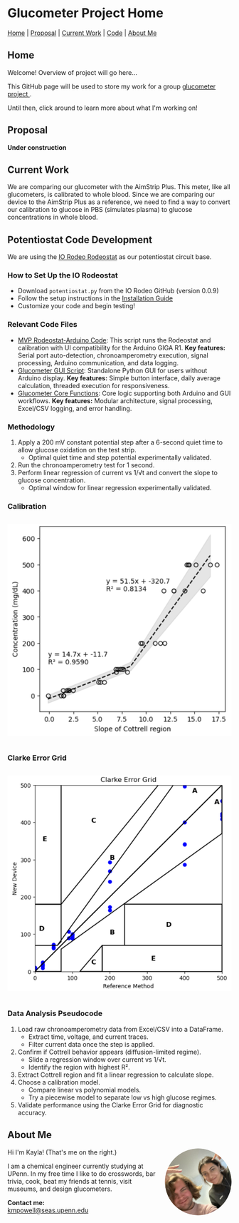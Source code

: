 <link rel="stylesheet" href="style.css">

# Glucometer Project Home
 
[Home](#home) | [Proposal](#proposal) | [Current Work](#work) | [Code](#code) | [About Me](#me)

<div id="home"></div>
<div id="proposal"></div>
<div id="work"></div>
<div id="code"></div>
<div id="me"></div>


<div class="tab-content" id="content-home">
  <h2>Home</h2>
  <p>Welcome! Overview of project will go here...</p>
  <p>This GitHub page will be used to store my work for a group <a href="https://bpaulina25.github.io/CBE3300B/">  glucometer project </a>.</p>
  <p>Until then, click around to learn more about what I'm working on!</p>
</div>

<div class="tab-content" id="content-proposal">
  <h2>Proposal</h2>
  <p><b>Under construction</b></p>
</div>

<div class="tab-content" id="content-work">
  <h2>Current Work</h2>
  <p>We are comparing our glucometer with the AimStrip Plus. This meter, like all glucometers, is calibrated to whole blood. Since we are
  comparing our device to the AimStrip Plus as a reference, we need to find a way to convert our calibration to glucose in PBS (simulates
   plasma) to glucose concentrations in whole blood.
  </p>
</div>

<div class="tab-content" id="content-code">
  <h2>Potentiostat Code Development</h2>

  <p>We are using the <a href="https://iorodeo.com/products/rodeostat" target="_blank">IO Rodeo Rodeostat</a> as our potentiostat circuit base.</p>

  <h3>How to Set Up the IO Rodeostat</h3>
  <ul>
    <li>Download <code>potentiostat.py</code> from the IO Rodeo GitHub (version 0.0.9)</li>
    <li>Follow the setup instructions in the <a href="https://iorodeo.github.io/iorodeo-potentiostat-docs-build/installation.html" target="_blank">Installation Guide</a></li>
    <li>Customize your code and begin testing!</li>
  </ul>

  <h3>Relevant Code Files</h3>
  <ul>
    <li>
      <a href="MVP Codes/milestone 4 code.py" target="_blank">MVP Rodeostat-Arduino Code</a>: This script runs the Rodeostat and calibration with UI compatibility
      for the Arduino GIGA R1. <b>Key features:</b> Serial port auto-detection, chronoamperometry execution,
      signal processing, Arduino communication, and data logging.
    </li>
    <li>
      <a href="MVP Codes/glucometer GUI.py" target="_blank">Glucometer GUI Script</a>: Standalone Python GUI for users without Arduino display.
      <b>Key features:</b> Simple button interface, daily average calculation, threaded execution for responsiveness.
    </li>
    <li>
      <a href="MVP Codes/glucometer.py" target="_blank">Glucometer Core Functions</a>: Core logic supporting both Arduino and GUI workflows.
      <b>Key features:</b> Modular architecture, signal processing, Excel/CSV logging, and error handling.
    </li>
  </ul>

  <h3>Methodology</h3>
  <ol>
    <li>
      Apply a 200 mV constant potential step after a 6-second quiet time to allow glucose oxidation on the test strip.
      <ul>
        <li>Optimal quiet time and step potential experimentally validated.</li>
      </ul>
    </li>
    <li>Run the chronoamperometry test for 1 second.</li>
    <li>
      Perform linear regression of current vs 1/√t and convert the slope to glucose concentration.
      <ul>
        <li>Optimal window for linear regression experimentally validated.</li>
      </ul>
    </li>
  </ol>

  <h3>Calibration</h3>
  <img src="Images/calibration.png" alt="Calibration Graph" style="max-width: 100%; margin: 1em 0;" />

  <h3>Clarke Error Grid</h3>
  <img src="Images/CEG_sort_of.png" alt="Clarke Error Grid" style="max-width: 100%; margin: 1em 0;" />

  <h3>Data Analysis Pseudocode</h3>
  <ol>
    <li>
      Load raw chronoamperometry data from Excel/CSV into a DataFrame.
      <ul>
        <li>Extract time, voltage, and current traces.</li>
        <li>Filter current data once the step is applied.</li>
      </ul>
    </li>
    <li>
      Confirm if Cottrell behavior appears (diffusion-limited regime).
      <ul>
        <li>Slide a regression window over current vs 1/√t.</li>
        <li>Identify the region with highest R².</li>
      </ul>
    </li>
    <li>
      Extract Cottrell region and fit a linear regression to calculate slope.
    </li>
    <li>
      Choose a calibration model.
      <ul>
        <li>Compare linear vs polynomial models.</li>
        <li>Try a piecewise model to separate low vs high glucose regimes.</li>
      </ul>
    </li>
    <li>
      Validate performance using the Clarke Error Grid for diagnostic accuracy.
    </li>
  </ol>
</div>

<div class="tab-content" id="content-me">
  <h2>About Me</h2>
  <img src="Images/round_profile.png" alt="Kayla profile photo" style="float: right; width: 150px; border-radius: 50%; margin: 0 0 1em 1em;">
  <p> Hi I'm Kayla! (That's me on the right.) </p>
  <p> I am a chemical engineer currently studying at UPenn. In my free time I like to do crosswords, bar trivia, cook, beat my friends at tennis, visit museums, and design glucometers. </p>
  <p>
    <strong>Contact me:</strong><br>
    <a href="mailto:kmpowell@seas.upenn.edu">kmpowell@seas.upenn.edu</a>
  </p>
</div>

